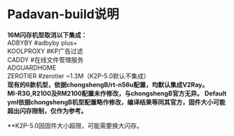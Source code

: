 # Padavan-build说明
**16M闪存机型取消以下集成：**  
ADBYBY #adbyby plus+  
KOOLPROXY #KP广告过滤  
CADDY #在线文件管理服务  
ADGUARDHOME  
ZEROTIER #zerotier ~1.3M（K2P-5.0默认不集成）  
**现有的6款机型，依据chongshengB/rt-n56u配置，均默认集成V2Ray。**  
**MI-R3G,R2100及RM2100配置未作修改，与chongshengB官方无异。**
**Default yml依据chongshengB机型配置略作修改，编译结果等同其官方，固件大小可能超出闪存限制，仅作为参考。**

**K2P-5.0因固件大小超限，可能需要换大闪存。